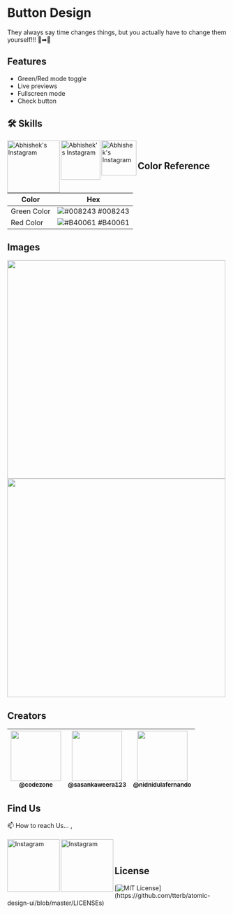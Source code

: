 
# Button Design

They always say time changes things, but you actually have to change them yourself!!!
🙁➡🙂


## Features

- Green/Red mode toggle
- Live previews
- Fullscreen mode
- Check button


## 🛠 Skills

<img align="left" alt="Abhishek's Instagram" width="120px" src="https://img.shields.io/badge/JavaScript-323330?style=for-the-badge&logo=javascript&logoColor=F7DF1E" />
<img align="left" alt="Abhishek's Instagram" width="90px" src="https://img.shields.io/badge/HTML5-E34F26?style=for-the-badge&logo=html5&logoColor=white" />
<img align="left" alt="Abhishek's Instagram" width="80px" src="https://img.shields.io/badge/CSS3-1572B6?style=for-the-badge&logo=css3&logoColor=white" />

</br>


## Color Reference

| Color             | Hex                                                                |
| ----------------- | ------------------------------------------------------------------ |
| Green Color | ![#008243](https://via.placeholder.com/10/008243?text=+) #008243 |
| Red Color | ![#B40061](https://via.placeholder.com/10/B40061?text=+) #B40061 |


## Images
<img width="500px" src="https://github.com/CodeZoneTech/DBroCode/blob/main/Design%2001/IMG/Design%2001_1.png">
<img width="500px" src="https://github.com/CodeZoneTech/DBroCode/blob/main/Design%2001/IMG/Design%2001_2.png">




## Creators

| [<img src="https://github.com/CodeZoneTech.png?size=250" width="115"><br><sub>@codezone</sub>](https://github.com/CodeZoneTech) | [<img  src="https://github.com/sasankaweera123.png?size=115" width="115"><br><sub>@sasankaweera123</sub>](https://github.com/sasankaweera123) | [<img  src="https://github.com/nidnidulafernando.png?size=115" width="115"><br><sub>@nidnidulafernando</sub>](https://github.com/nidnidulafernando) |
| :---------------------------------------------------------------------------------------------------------------------: | :----------------------------------------------------------------------------------------------------------------------------------: | :-------------------------------------------------------------------------------------------------------------------: |


## Find Us

📫 How to reach Us... , </br></br>
<a href="https://www.facebook.com/CodeZone-107084475018756/">
  <img align="left" alt="Instagram" width="120px" src="https://img.shields.io/badge/Facebook-1877F2?style=for-the-badge&logo=facebook&logoColor=white" />
</a>
<a href="https://www.instagram.com/d_bro_code/">
  <img align="left" alt="Instagram" width="120px" src="https://img.shields.io/badge/Instagram-E4405F?style=for-the-badge&logo=instagram&logoColor=white" />
</a>


</br>

## License

[![MIT License](https://img.shields.io/apm/l/atomic-design-ui.svg?)](https://github.com/tterb/atomic-design-ui/blob/master/LICENSEs)

